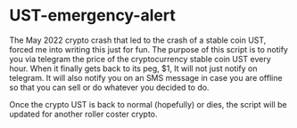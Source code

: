# UST-emergency-alert

The May 2022 crypto crash that led to the crash of a stable coin UST, forced me into writing this just for fun. 
The purpose of this script is to notify you via telegram the price of the cryptocurrency stable coin UST every hour. When it finally gets back to its peg, $1,
It will not just notify on telegram. It will also notify you on an SMS message in case you are offline so that you can sell or do whatever you decided to do.

Once the crypto UST is back to normal (hopefully) or dies, the script will be updated for another roller coster crypto.
